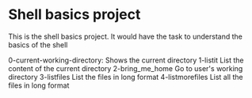 # Shell basics project

This is the shell basics project. It would have the task to understand the basics of the shell

0-current-working-directory: 	  Shows the current directory
1-listit		     	  List the content of the current directory
2-bring_me_home			  Go to user's working directory
3-listfiles			  List the files in long format
4-listmorefiles			  List all the files in long format
